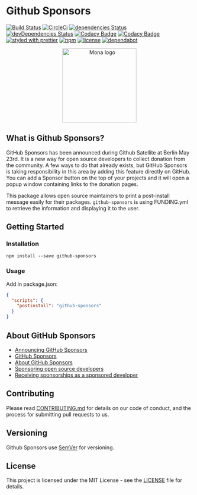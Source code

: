 # Github Sponsors

[![Build Status](https://travis-ci.org/Ffloriel/github-sponsors.svg?branch=master)]()
[![CircleCi](https://circleci.com/gh/Ffloriel/github-sponsors/tree/master.svg?style=shield)]()
[![dependencies Status](https://david-dm.org/ffloriel/github-sponsors/status.svg)](https://david-dm.org/ffloriel/github-sponsors)
[![devDependencies Status](https://david-dm.org/ffloriel/github-sponsors/dev-status.svg)](https://david-dm.org/ffloriel/github-sponsors?type=dev)
[![Codacy Badge](https://api.codacy.com/project/badge/Grade/e89da576413e44b5943d504bb134edb5)](https://www.codacy.com/app/florielfedry/github-sponsors?utm_source=github.com&amp;utm_medium=referral&amp;utm_content=Ffloriel/github-sponsors&amp;utm_campaign=Badge_Grade)
[![Codacy Badge](https://api.codacy.com/project/badge/Coverage/e89da576413e44b5943d504bb134edb5)](https://www.codacy.com/app/florielfedry/github-sponsors?utm_source=github.com&utm_medium=referral&utm_content=Ffloriel/github-sponsors&utm_campaign=Badge_Coverage)
[![styled with prettier](https://img.shields.io/badge/styled_with-prettier-ff69b4.svg)](https://github.com/prettier/prettier)
[![npm](https://img.shields.io/npm/v/github-sponsors.svg)](https://www.npmjs.com/package/github-sponsors)
[![license](https://img.shields.io/github/license/ffloriel/github-sponsors.svg)]()
[![dependabot](https://img.shields.io/badge/dependabot-enabled-brightgreen.svg?style=plastic&logo=dependabot)]()

<p align="center">
	<img src="https://github.githubassets.com/images/modules/site/sponsors/logo-mona.svg" height="200" width="200" alt="Mona logo"/>
</p>

## What is Github Sponsors?

GitHub Sponsors has been announced during Github Satellite at Berlin May 23rd. It is a new way for open source developers to collect donation from the community.
A few ways to do that already exists, but GitHub Sponsors is taking responsibility in this area by adding this feature directly on GitHub.
You can add a Sponsor button on the top of your projects and it will open a popup window containing links to the donation pages.

This package allows open source maintainers to print a post-install message easily for their packages. `github-sponsors` is using FUNDING.yml to retrieve the information and displaying it to the user.


## Getting Started

### Installation

```
npm install --save github-sponsors
```

### Usage

Add in package.json:

```json
{
  "scripts": {
    "postinstall": "github-sponsors"
  }
}
```

## About GitHub Sponsors

- [Announcing GitHub Sponsors](https://github.blog/2019-05-23-announcing-github-sponsors-a-new-way-to-contribute-to-open-source/)
- [GitHub Sponsors](https://github.com/sponsors)
- [About GitHub Sponsors](https://help.github.com/en/articles/about-github-sponsors)
- [Sponsoring open source developers](https://help.github.com/en/articles/sponsoring-open-source-developers)
- [Receiving sponsorships as a sponsored developer](https://help.github.com/en/articles/receiving-sponsorships-as-a-sponsored-developer)

## Contributing

Please read [CONTRIBUTING.md](./CONTRIBUTING.md) for details on our code of
conduct, and the process for submitting pull requests to us.

## Versioning

Github Sponsors use [SemVer](http://semver.org/) for versioning.

## License

This project is licensed under the MIT License - see the [LICENSE](LICENSE) file
for details.

